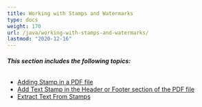 ```yaml
---
title: Working with Stamps and Watermarks
type: docs
weight: 170
url: /java/working-with-stamps-and-watermarks/
lastmod: "2020-12-16"
---
```


###### **This section includes the following topics:**
- [Adding Stamp in a PDF file](/pdf/java/adding-stamp-in-a-pdf-file/)
- [Add Text Stamp in the Header or Footer section of the PDF file](/pdf/java/add-text-stamp-in-the-header-or-footer-section-of-the-pdf-file/)
- [Extract Text From Stamps](/pdf/java/extract-text-from-stamps/)
